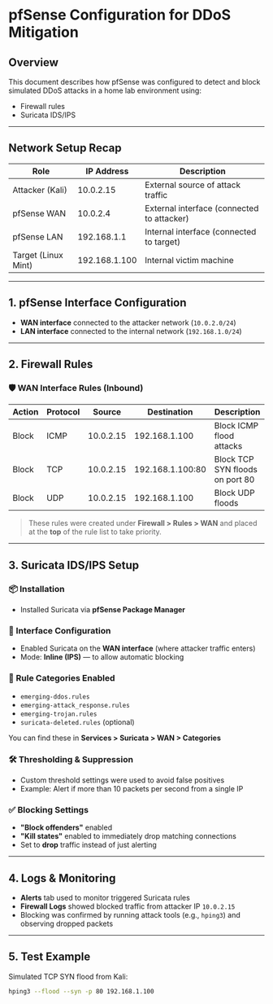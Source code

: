# pfSense Configuration for DDoS Mitigation

## Overview

This document describes how pfSense was configured to detect and block simulated DDoS attacks in a home lab environment using:

- Firewall rules
- Suricata IDS/IPS

---

## Network Setup Recap

| Role              | IP Address     | Description              |
|-------------------|----------------|--------------------------|
| Attacker (Kali)   | 10.0.2.15      | External source of attack traffic |
| pfSense WAN       | 10.0.2.4       | External interface (connected to attacker) |
| pfSense LAN       | 192.168.1.1    | Internal interface (connected to target) |
| Target (Linux Mint)| 192.168.1.100 | Internal victim machine |

---

## 1. pfSense Interface Configuration

- **WAN interface** connected to the attacker network (`10.0.2.0/24`)
- **LAN interface** connected to the internal network (`192.168.1.0/24`)

---

## 2. Firewall Rules

### 🛡️ WAN Interface Rules (Inbound)

| Action | Protocol | Source        | Destination       | Description               |
|--------|----------|---------------|-------------------|---------------------------|
| Block  | ICMP     | 10.0.2.15     | 192.168.1.100     | Block ICMP flood attacks  |
| Block  | TCP      | 10.0.2.15     | 192.168.1.100:80  | Block TCP SYN floods on port 80 |
| Block  | UDP      | 10.0.2.15     | 192.168.1.100     | Block UDP floods          |

> These rules were created under **Firewall > Rules > WAN** and placed at the **top** of the rule list to take priority.

---

## 3. Suricata IDS/IPS Setup

### 📦 Installation

- Installed Suricata via **pfSense Package Manager**

### 🔧 Interface Configuration

- Enabled Suricata on the **WAN interface** (where attacker traffic enters)
- Mode: **Inline (IPS)** — to allow automatic blocking

### 📘 Rule Categories Enabled

- `emerging-ddos.rules`
- `emerging-attack_response.rules`
- `emerging-trojan.rules`
- `suricata-deleted.rules` (optional)

You can find these in **Services > Suricata > WAN > Categories**

### 🛠️ Thresholding & Suppression

- Custom threshold settings were used to avoid false positives
- Example: Alert if more than 10 packets per second from a single IP

### ✅ Blocking Settings

- **"Block offenders"** enabled
- **"Kill states"** enabled to immediately drop matching connections
- Set to **drop** traffic instead of just alerting

---

## 4. Logs & Monitoring

- **Alerts** tab used to monitor triggered Suricata rules
- **Firewall Logs** showed blocked traffic from attacker IP `10.0.2.15`
- Blocking was confirmed by running attack tools (e.g., `hping3`) and observing dropped packets

---

## 5. Test Example

Simulated TCP SYN flood from Kali:

```bash
hping3 --flood --syn -p 80 192.168.1.100
